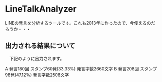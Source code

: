 # LineTalkAnalyzer
LINEの発言を分析するツールです。これも2013年に作ったので、今使えるのだろうか・・・

## 出力される結果について

　下記のように出力されます。

A	発言180回	スタンプ60発(33.33%)	発言字数2660文字
B	発言208回	スタンプ98発(47.12%)	発言字数2508文字
